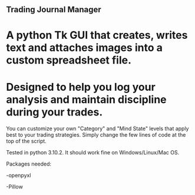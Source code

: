 ## Trading Journal Manager
# A python Tk GUI that creates, writes text and attaches images into a custom spreadsheet file. 

# Designed to help you log your analysis and maintain discipline during your trades. 

You can customize your own "Category" and "Mind State" levels that apply best to your trading strategies. Simply change the few lines of code at the top of the script.


Tested in python 3.10.2. It should work fine on Windows/Linux/Mac OS. 

Packages needed:

-openpyxl

-Pillow

